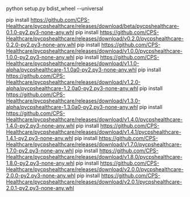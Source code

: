 python setup.py bdist_wheel --universal

pip install https://github.com/CPS-Healthcare/pycpshealthcare/releases/download/beta/pycpshealthcare-0.1.0-py2.py3-none-any.whl
pip install https://github.com/CPS-Healthcare/pycpshealthcare/releases/download/v0.2.0/pycpshealthcare-0.2.0-py2.py3-none-any.whl
pip install https://github.com/CPS-Healthcare/pycpshealthcare/releases/download/v1.0.0/pycpshealthcare-1.0.0-py2.py3-none-any.whl
pip install https://github.com/CPS-Healthcare/pycpshealthcare/releases/download/v1.1.0-alpha/pycpshealthcare-1.1.0a0-py2.py3-none-any.whl
pip install https://github.com/CPS-Healthcare/pycpshealthcare/releases/download/v1.2.0-alpha/pycpshealthcare-1.2.0a0-py2.py3-none-any.whl
pip install https://github.com/CPS-Healthcare/pycpshealthcare/releases/download/v1.3.0-alpha/pycpshealthcare-1.3.0a0-py2.py3-none-any.whl
pip install https://github.com/CPS-Healthcare/pycpshealthcare/releases/download/v1.4.0/pycpshealthcare-1.4.0-py2.py3-none-any.whl
pip install https://github.com/CPS-Healthcare/pycpshealthcare/releases/download/v1.4.1/pycpshealthcare-1.4.1-py2.py3-none-any.whl
pip install https://github.com/CPS-Healthcare/pycpshealthcare/releases/download/v1.7.0/pycpshealthcare-1.7.0-py2.py3-none-any.whl
pip install https://github.com/CPS-Healthcare/pycpshealthcare/releases/download/v1.8.0/pycpshealthcare-1.8.0-py2.py3-none-any.whl
pip install https://github.com/CPS-Healthcare/pycpshealthcare/releases/download/v2.0.0/pycpshealthcare-2.0.0-py2.py3-none-any.whl
pip install https://github.com/CPS-Healthcare/pycpshealthcare/releases/download/v2.0.1/pycpshealthcare-2.0.1-py2.py3-none-any.whl